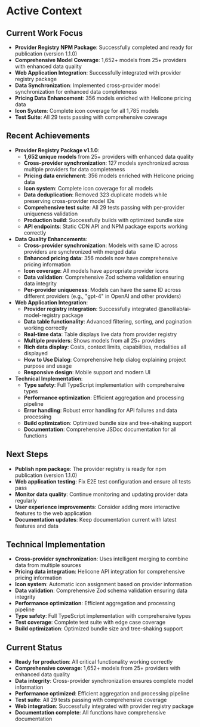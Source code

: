 # Active Context

## Current Work Focus
- **Provider Registry NPM Package**: Successfully completed and ready for publication (version 1.1.0)
- **Comprehensive Model Coverage**: 1,652+ models from 25+ providers with enhanced data quality
- **Web Application Integration**: Successfully integrated with provider registry package
- **Data Synchronization**: Implemented cross-provider model synchronization for enhanced data completeness
- **Pricing Data Enhancement**: 356 models enriched with Helicone pricing data
- **Icon System**: Complete icon coverage for all 1,785 models
- **Test Suite**: All 29 tests passing with comprehensive coverage

## Recent Achievements
- **Provider Registry Package v1.1.0**:
  - **1,652 unique models** from 25+ providers with enhanced data quality
  - **Cross-provider synchronization**: 127 models synchronized across multiple providers for data completeness
  - **Pricing data enrichment**: 356 models enriched with Helicone pricing data
  - **Icon system**: Complete icon coverage for all models
  - **Data deduplication**: Removed 323 duplicate models while preserving cross-provider model IDs
  - **Comprehensive test suite**: All 29 tests passing with per-provider uniqueness validation
  - **Production build**: Successfully builds with optimized bundle size
  - **API endpoints**: Static CDN API and NPM package exports working correctly
- **Data Quality Enhancements**:
  - **Cross-provider synchronization**: Models with same ID across providers are synchronized with merged data
  - **Enhanced pricing data**: 356 models now have comprehensive pricing information
  - **Icon coverage**: All models have appropriate provider icons
  - **Data validation**: Comprehensive Zod schema validation ensuring data integrity
  - **Per-provider uniqueness**: Models can have the same ID across different providers (e.g., "gpt-4" in OpenAI and other providers)
- **Web Application Integration**:
  - **Provider registry integration**: Successfully integrated @anolilab/ai-model-registry package
  - **Data table functionality**: Advanced filtering, sorting, and pagination working correctly
  - **Real-time data**: Table displays live data from provider registry
  - **Multiple providers**: Shows models from all 25+ providers
  - **Rich data display**: Costs, context limits, capabilities, modalities all displayed
  - **How to Use Dialog**: Comprehensive help dialog explaining project purpose and usage
  - **Responsive design**: Mobile support and modern UI
- **Technical Implementation**:
  - **Type safety**: Full TypeScript implementation with comprehensive types
  - **Performance optimization**: Efficient aggregation and processing pipeline
  - **Error handling**: Robust error handling for API failures and data processing
  - **Build optimization**: Optimized bundle size and tree-shaking support
  - **Documentation**: Comprehensive JSDoc documentation for all functions

## Next Steps
- **Publish npm package**: The provider registry is ready for npm publication (version 1.1.0)
- **Web application testing**: Fix E2E test configuration and ensure all tests pass
- **Monitor data quality**: Continue monitoring and updating provider data regularly
- **User experience improvements**: Consider adding more interactive features to the web application
- **Documentation updates**: Keep documentation current with latest features and data

## Technical Implementation
- **Cross-provider synchronization**: Uses intelligent merging to combine data from multiple sources
- **Pricing data integration**: Helicone API integration for comprehensive pricing information
- **Icon system**: Automatic icon assignment based on provider information
- **Data validation**: Comprehensive Zod schema validation ensuring data integrity
- **Performance optimization**: Efficient aggregation and processing pipeline
- **Type safety**: Full TypeScript implementation with comprehensive types
- **Test coverage**: Complete test suite with edge case coverage
- **Build optimization**: Optimized bundle size and tree-shaking support

## Current Status
- **Ready for production**: All critical functionality working correctly
- **Comprehensive coverage**: 1,652+ models from 25+ providers with enhanced data quality
- **Data integrity**: Cross-provider synchronization ensures complete model information
- **Performance optimized**: Efficient aggregation and processing pipeline
- **Test suite**: All 29 tests passing with comprehensive coverage
- **Web integration**: Successfully integrated with provider registry package
- **Documentation complete**: All functions have comprehensive documentation 
